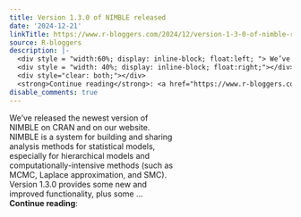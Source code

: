 ```yaml
---
title: Version 1.3.0 of NIMBLE released
date: '2024-12-21'
linkTitle: https://www.r-bloggers.com/2024/12/version-1-3-0-of-nimble-released/
source: R-bloggers
description: |-
  <div style = "width:60%; display: inline-block; float:left; "> We’ve released the newest version of NIMBLE on CRAN and on our website. NIMBLE is a system for building and sharing analysis methods for statistical models, especially for hierarchical models and computationally-intensive methods (such as MCMC, Laplace approximation, and SMC). Version 1.3.0 provides some new and improved functionality, plus some ...</div>
  <div style = "width: 40%; display: inline-block; float:right;"></div>
  <div style="clear: both;"></div>
  <strong>Continue reading</strong>: <a href="https://www.r-bloggers.com/2024/12 ...
disable_comments: true
---
```

<div style = "width:60%; display: inline-block; float:left; "> We’ve released the newest version of NIMBLE on CRAN and on our website. NIMBLE is a system for building and sharing analysis methods for statistical models, especially for hierarchical models and computationally-intensive methods (such as MCMC, Laplace approximation, and SMC). Version 1.3.0 provides some new and improved functionality, plus some ...</div>
<div style = "width: 40%; display: inline-block; float:right;"></div>
<div style="clear: both;"></div>
<strong>Continue reading</strong>: <a href="https://www.r-bloggers.com/2024/12 ...